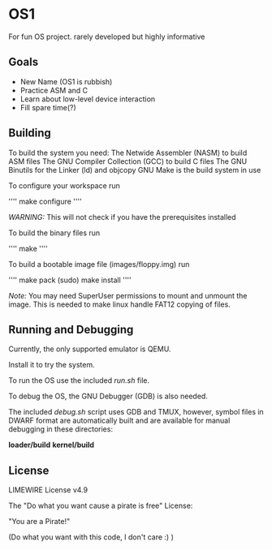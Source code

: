 # OS1
For fun OS project. rarely developed but highly informative

## Goals
 - New Name (OS1 is rubbish)
 - Practice ASM and C
 - Learn about low-level device interaction
 - Fill spare time(?)

## Building

To build the system you need:
The Netwide Assembler (NASM) to build ASM files
The GNU Compiler Collection (GCC) to build C files
The GNU Binutils for the Linker (ld) and objcopy
GNU Make is the build system in use

To configure your workspace run

''''
 make configure
''''

_WARNING:_ This will not check if you have the prerequisites installed

To build the binary files run

''''
 make
''''

To build a bootable image file (images/floppy.img) run

''''
 make pack
 (sudo) make install
''''

_Note:_ You may need SuperUser permissions to mount and unmount the image. This is needed to make linux handle FAT12 copying of files.

## Running and Debugging

Currently, the only supported emulator is QEMU.

Install it to try the system.

To run the OS use the included _run.sh_ file.

To debug the OS, the GNU Debugger (GDB) is also needed.

The included _debug.sh_ script uses GDB and TMUX, however, symbol files in DWARF format are automatically built and are available for manual debugging in these directories:

__loader/build__
__kernel/build__

## License

LIMEWIRE License v4.9

The "Do what you want cause a pirate is free" License:

"You are a Pirate!"

(Do what you want with this code, I don't care :) )
